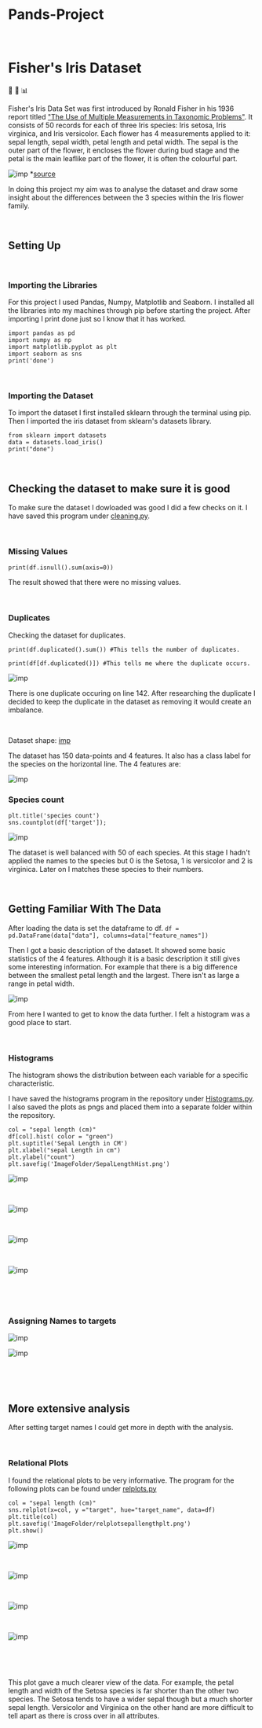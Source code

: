 # Pands-Project
&nbsp;

# Fisher's Iris Dataset
 :leaves: :herb: :bar_chart:

Fisher's Iris Data Set was first introduced by Ronald Fisher in his 1936 report titled ["The Use of Multiple Measurements in Taxonomic Problems"](https://onlinelibrary.wiley.com/doi/epdf/10.1111/j.1469-1809.1936.tb02137.x). It consists of 50 records for each of three Iris species: Iris setosa, Iris virginica, and Iris versicolor. Each flower has 4 measurements applied to it: sepal length, sepal width, petal length and petal width. The sepal is the outer part of the flower, it encloses the flower during bud stage and the petal is the main leaflike part of the flower, it is often the colourful part.


![imp](ImagesForReadMe/in.png)
*[source](https://www.oreilly.com/library/view/neural-network-programming/9781788390392/04622274-f10c-4930-a431-e5b0328c86ee.xhtml)


In doing this project my aim was to analyse the dataset and draw some insight about the differences between the 3 species within the Iris flower family.

&nbsp;


## Setting Up  



&nbsp;

### Importing the Libraries
For this project I used Pandas, Numpy, Matplotlib and Seaborn. I installed all the libraries into my machines through pip before starting the project. After importing I print done just so I know that it has worked.

```
import pandas as pd
import numpy as np
import matplotlib.pyplot as plt 
import seaborn as sns
print('done')
```
  
&nbsp;

### Importing the Dataset
To import the dataset I first installed sklearn through the terminal using pip. Then I imported the iris dataset from sklearn's datasets library.

```
from sklearn import datasets
data = datasets.load_iris()
print("done")
```
  
&nbsp;

## Checking the dataset to make sure it is good
To make sure the dataset I dowloaded was good I did a few checks on it. I have saved this program under [cleaning.py](https://github.com/john-cashman/Pands-Project2021/blob/main/cleaning.py).
  
&nbsp;

### Missing Values
```
print(df.isnull().sum(axis=0))
```

The result showed that there were no missing values.
  
&nbsp;

### Duplicates
Checking the dataset for duplicates.

```
print(df.duplicated().sum()) #This tells the number of duplicates.

print(df[df.duplicated()]) #This tells me where the duplicate occurs.

```
![imp](ImagesForReadMe/dup.png)

There is one duplicate occuring on line 142. After researching the duplicate I decided to keep the duplicate in the dataset as removing it would create an imbalance.  

  


&nbsp;

Dataset shape:
[imp](ImageFolder/shape.png)

The dataset has 150 data-points and 4 features. It also has a class label for the species on the horizontal line. The 4 features are:

![imp](ImageFolder/featnames.png)




### Species count
```
plt.title('species count')
sns.countplot(df['target']);
```

![imp](ImageFolder/speciescount.png)


The dataset is well balanced with 50 of each species. At this stage I hadn't applied the names to the species but 0 is the Setosa, 1 is versicolor and 2 is virginica. Later on I matches these species to their numbers.

&nbsp;


## Getting Familiar With The Data
After loading the data is set the dataframe to df.
``` df = pd.DataFrame(data["data"], columns=data["feature_names"]) ```

Then I got a basic description of the dataset. It showed some basic statistics of the 4 features. Although it is a basic description it still gives some interesting information. For example that there is a big difference between the smallest petal length and the largest. There isn't as large a range in petal width.

![imp](ImagesForReadMe/des.png)


From here I wanted to get to know the data further. I felt a histogram was a good place to start.

&nbsp;

### Histograms
The histogram shows the distribution between each variable for a specific characteristic.

I have saved the histograms program in the repository under [Histograms.py](https://github.com/john-cashman/Pands-Project2021/blob/main/Histograms.py). I also saved the plots as pngs and placed them into a separate folder within the repository.

``` 
col = "sepal length (cm)"
df[col].hist( color = "green")  
plt.suptitle('Sepal Length in CM')
plt.xlabel("sepal Length in cm")
plt.ylabel("count")
plt.savefig('ImageFolder/SepalLengthHist.png') 
```

![imp](ImageFolder/PetalLengthHist.png)
&nbsp;

&nbsp;

![imp](ImageFolder/SepalLengthHist.png)
&nbsp;

&nbsp;

![imp](ImageFolder/PetalWidthHist.png)
&nbsp;

&nbsp;

![imp](ImageFolder/SepalWidthHist.png)
  

&nbsp;

&nbsp;


### Assigning Names to targets

![imp](ImagesForReadMe/targ.png)


![imp](ImagesForReadMe/tar2.png)


&nbsp;

&nbsp;

## More extensive analysis 
After setting target names I could get more in depth with the analysis.  

&nbsp;

### Relational Plots
I found the relational plots to be very informative. The program for the following plots can be found under [relplots.py](https://github.com/john-cashman/Pands-Project2021/blob/main/relplots.py)

```
col = "sepal length (cm)" 
sns.relplot(x=col, y ="target", hue="target_name", data=df)
plt.title(col)
plt.savefig('ImageFolder/relplotsepallengthplt.png')
plt.show()
```
![imp](ImageFolder/relplotsepallengthplt.png)
&nbsp;

&nbsp;

![imp](ImageFolder/relplotsepalwidthplt.png)
&nbsp;

&nbsp;

![imp](ImageFolder/relplotpetallengthplt.png)
&nbsp;

&nbsp;

![imp](ImageFolder/relplotpetalwidthplt.png)

&nbsp;

&nbsp;

This plot gave a much clearer view of the data. For example, the petal length and width of the Setosa species is far shorter than the other two species. The Setosa tends to have a wider sepal though but a much shorter sepal length.
Versicolor and Virginica on the other hand are more difficult to tell apart as there is cross over in all attributes.
  